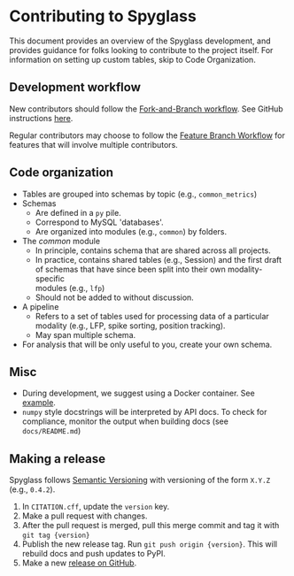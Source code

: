 # Contributing to Spyglass

This document provides an overview of the Spyglass development, and provides
guidance for folks looking to contribute to the project itself. For information
on setting up custom tables, skip to Code Organization.

## Development workflow

New contributors should follow the
[Fork-and-Branch workflow](https://www.atlassian.com/git/tutorials/comparing-workflows/forking-workflow).
See GitHub instructions
[here](https://docs.github.com/en/get-started/quickstart/contributing-to-projects).

Regular contributors may choose to follow the
[Feature Branch Workflow](https://www.atlassian.com/git/tutorials/comparing-workflows/feature-branch-workflow)
for features that will involve multiple contributors.

## Code organization

- Tables are grouped into schemas by topic (e.g., `common_metrics`)
- Schemas
    - Are defined in a `py` pile.
    - Correspond to MySQL 'databases'.
    - Are organized into modules (e.g., `common`) by folders.
- The _common_ module
    - In principle, contains schema that are shared across all projects.
    - In practice, contains shared tables (e.g., Session) and the first draft of
        schemas that have since been split into their own
        modality-specific\
        modules (e.g., `lfp`)
    - Should not be added to without discussion.
- A pipeline
    - Refers to a set of tables used for processing data of a particular modality
        (e.g., LFP, spike sorting, position tracking).
    - May span multiple schema.
- For analysis that will be only useful to you, create your own schema.

## Misc

- During development, we suggest using a Docker container. See
    [example](../notebooks/00_Setup.ipynb).
- `numpy` style docstrings will be interpreted by API docs. To check for
    compliance, monitor the output when building docs (see `docs/README.md`)

## Making a release

Spyglass follows [Semantic Versioning](https://semver.org/) with versioning of
the form `X.Y.Z` (e.g., `0.4.2`).

1. In `CITATION.cff`, update the `version` key.
2. Make a pull request with changes.
3. After the pull request is merged, pull this merge commit and tag it with
    `git tag {version}`
4. Publish the new release tag. Run `git push origin {version}`. This will
    rebuild docs and push updates to PyPI.
5. Make a new
    [release on GitHub](https://docs.github.com/en/repositories/releasing-projects-on-github/managing-releases-in-a-repository).
